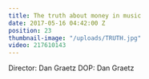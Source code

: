 ```yaml
---
title: The truth about money in music
date: 2017-05-16 04:42:00 Z
position: 23
thumbnail-image: "/uploads/TRUTH.jpg"
video: 217610143
---
```


Director: Dan Graetz
DOP: Dan Graetz